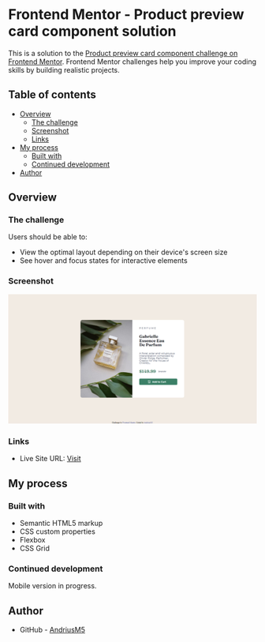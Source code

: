 # Frontend Mentor - Product preview card component solution

This is a solution to the [Product preview card component challenge on Frontend Mentor](https://www.frontendmentor.io/challenges/product-preview-card-component-GO7UmttRfa). Frontend Mentor challenges help you improve your coding skills by building realistic projects. 

## Table of contents

- [Overview](#overview)
  - [The challenge](#the-challenge)
  - [Screenshot](#screenshot)
  - [Links](#links)
- [My process](#my-process)
  - [Built with](#built-with)
  - [Continued development](#continued-development)
- [Author](#author)

## Overview

### The challenge

Users should be able to:

- View the optimal layout depending on their device's screen size
- See hover and focus states for interactive elements

### Screenshot

![](./design/screenshot.png)

### Links

- Live Site URL: [Visit](https://your-live-site-url.com)

## My process

### Built with

- Semantic HTML5 markup
- CSS custom properties
- Flexbox
- CSS Grid

### Continued development

Mobile version in progress.

## Author

- GitHub - [AndriusM5](https://github.com/AndriusM5)
